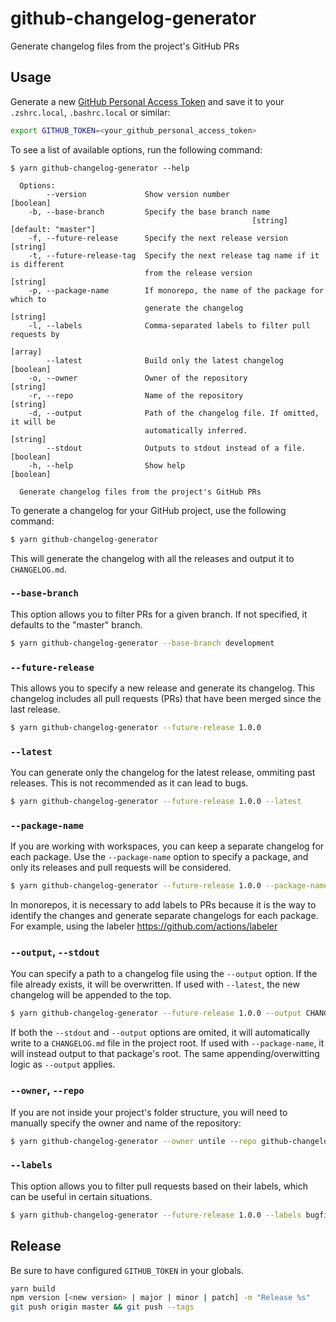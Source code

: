 # github-changelog-generator

Generate changelog files from the project's GitHub PRs

## Usage

Generate a new [GitHub Personal Access Token](https://github.com/settings/tokens) and save it to your `.zshrc.local`, `.bashrc.local` or similar:

```sh
export GITHUB_TOKEN=<your_github_personal_access_token>
```

To see a list of available options, run the following command:

```
$ yarn github-changelog-generator --help

  Options:
        --version             Show version number                        [boolean]
    -b, --base-branch         Specify the base branch name
                                                      [string] [default: "master"]
    -f, --future-release      Specify the next release version            [string]
    -t, --future-release-tag  Specify the next release tag name if it is different
                              from the release version                    [string]
    -p, --package-name        If monorepo, the name of the package for which to
                              generate the changelog                      [string]
    -l, --labels              Comma-separated labels to filter pull requests by
                                                                           [array]
        --latest              Build only the latest changelog            [boolean]
    -o, --owner               Owner of the repository                     [string]
    -r, --repo                Name of the repository                      [string]
    -d, --output              Path of the changelog file. If omitted, it will be
                              automatically inferred.                     [string]
        --stdout              Outputs to stdout instead of a file.       [boolean]
    -h, --help                Show help                                  [boolean]

  Generate changelog files from the project's GitHub PRs
```

To generate a changelog for your GitHub project, use the following command:

```sh
$ yarn github-changelog-generator
```

This will generate the changelog with all the releases and output it to `CHANGELOG.md`.

### `--base-branch`
This option allows you to filter PRs for a given branch. If not specified, it defaults to the "master" branch.

```sh
$ yarn github-changelog-generator --base-branch development
```

### `--future-release`
This allows you to specify a new release and generate its changelog. This changelog includes all pull requests (PRs) that have been merged since the last release.

```sh
$ yarn github-changelog-generator --future-release 1.0.0
```

### `--latest`
You can generate only the changelog for the latest release, ommiting past releases. This is not recommended as it can lead to bugs.

```sh
$ yarn github-changelog-generator --future-release 1.0.0 --latest
```

### `--package-name`
If you are working with workspaces, you can keep a separate changelog for each package. Use the `--package-name` option to specify a package, and only its releases and pull requests will be considered.

```sh
$ yarn github-changelog-generator --future-release 1.0.0 --package-name project-x
```

In monorepos, it is necessary to add labels to PRs because it is the way to identify the changes and generate separate changelogs for each package. For example, using the labeler https://github.com/actions/labeler

### `--output`, `--stdout`
You can specify a path to a changelog file using the `--output` option. If the file already exists, it will be overwritten. If used with `--latest`, the new changelog will be appended to the top.

```sh
$ yarn github-changelog-generator --future-release 1.0.0 --output CHANGELOG.md
```

If both the `--stdout` and `--output` options are omited, it will automatically write to a `CHANGELOG.md` file in the project root. If used with `--package-name`, it will instead output to that package's root. The same appending/overwitting logic as `--output` applies.

### `--owner`, `--repo`
If you are not inside your project's folder structure, you will need to manually specify the owner and name of the repository:

```sh
$ yarn github-changelog-generator --owner untile --repo github-changelog-generator
```

### `--labels`
This option allows you to filter pull requests based on their labels, which can be useful in certain situations.

```sh
$ yarn github-changelog-generator --future-release 1.0.0 --labels bugfix,support
```

## Release

Be sure to have configured `GITHUB_TOKEN` in your globals.

```sh
yarn build
npm version [<new version> | major | minor | patch] -m "Release %s"
git push origin master && git push --tags
```
